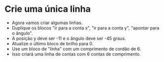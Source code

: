 # Crie uma única linha

- Agora vamos criar algumas linhas.
- Duplique os blocos "ir para a conta x", "ir para a conta y", "apontar para o ângulo".
- A posição y deve ser -11 e o ângulo deve ser -45 graus.
- Atualize o último bloco de brilho para 0.
- Use um bloco de "linha" com um comprimento de cordão de 6.
- Isso criará uma linha de contas com 6 contas de comprimento.
